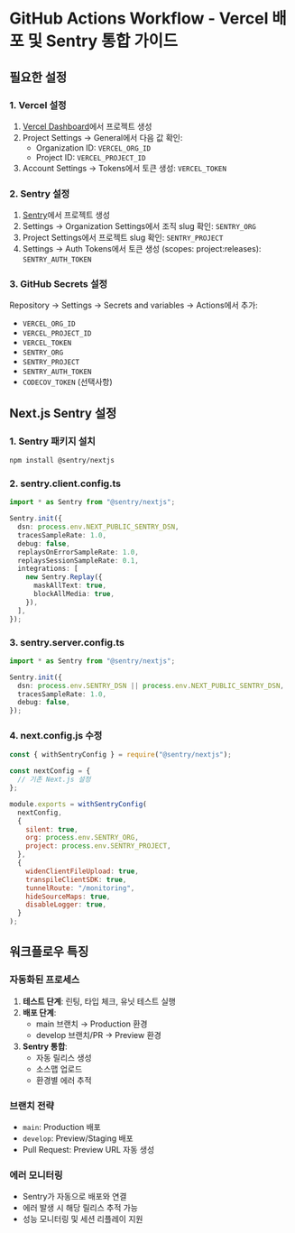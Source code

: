 # GitHub Actions Workflow - Vercel 배포 및 Sentry 통합 가이드

## 필요한 설정

### 1. Vercel 설정
1. [Vercel Dashboard](https://vercel.com)에서 프로젝트 생성
2. Project Settings → General에서 다음 값 확인:
   - Organization ID: `VERCEL_ORG_ID`
   - Project ID: `VERCEL_PROJECT_ID`
3. Account Settings → Tokens에서 토큰 생성: `VERCEL_TOKEN`

### 2. Sentry 설정
1. [Sentry](https://sentry.io)에서 프로젝트 생성
2. Settings → Organization Settings에서 조직 slug 확인: `SENTRY_ORG`
3. Project Settings에서 프로젝트 slug 확인: `SENTRY_PROJECT`
4. Settings → Auth Tokens에서 토큰 생성 (scopes: project:releases): `SENTRY_AUTH_TOKEN`

### 3. GitHub Secrets 설정
Repository → Settings → Secrets and variables → Actions에서 추가:
- `VERCEL_ORG_ID`
- `VERCEL_PROJECT_ID`
- `VERCEL_TOKEN`
- `SENTRY_ORG`
- `SENTRY_PROJECT`
- `SENTRY_AUTH_TOKEN`
- `CODECOV_TOKEN` (선택사항)

## Next.js Sentry 설정

### 1. Sentry 패키지 설치
```bash
npm install @sentry/nextjs
```

### 2. sentry.client.config.ts
```typescript
import * as Sentry from "@sentry/nextjs";

Sentry.init({
  dsn: process.env.NEXT_PUBLIC_SENTRY_DSN,
  tracesSampleRate: 1.0,
  debug: false,
  replaysOnErrorSampleRate: 1.0,
  replaysSessionSampleRate: 0.1,
  integrations: [
    new Sentry.Replay({
      maskAllText: true,
      blockAllMedia: true,
    }),
  ],
});
```

### 3. sentry.server.config.ts
```typescript
import * as Sentry from "@sentry/nextjs";

Sentry.init({
  dsn: process.env.SENTRY_DSN || process.env.NEXT_PUBLIC_SENTRY_DSN,
  tracesSampleRate: 1.0,
  debug: false,
});
```

### 4. next.config.js 수정
```javascript
const { withSentryConfig } = require("@sentry/nextjs");

const nextConfig = {
  // 기존 Next.js 설정
};

module.exports = withSentryConfig(
  nextConfig,
  {
    silent: true,
    org: process.env.SENTRY_ORG,
    project: process.env.SENTRY_PROJECT,
  },
  {
    widenClientFileUpload: true,
    transpileClientSDK: true,
    tunnelRoute: "/monitoring",
    hideSourceMaps: true,
    disableLogger: true,
  }
);
```

## 워크플로우 특징

### 자동화된 프로세스
1. **테스트 단계**: 린팅, 타입 체크, 유닛 테스트 실행
2. **배포 단계**: 
   - main 브랜치 → Production 환경
   - develop 브랜치/PR → Preview 환경
3. **Sentry 통합**: 
   - 자동 릴리스 생성
   - 소스맵 업로드
   - 환경별 에러 추적

### 브랜치 전략
- `main`: Production 배포
- `develop`: Preview/Staging 배포
- Pull Request: Preview URL 자동 생성

### 에러 모니터링
- Sentry가 자동으로 배포와 연결
- 에러 발생 시 해당 릴리스 추적 가능
- 성능 모니터링 및 세션 리플레이 지원